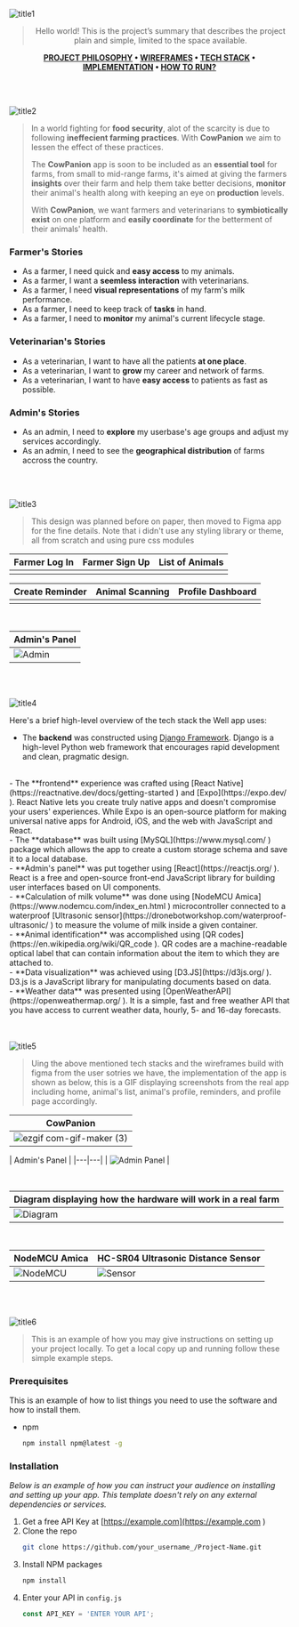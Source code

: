 ![title1](assets/title1.svg )
  
<div align="center">
  
> Hello world! This is the project’s summary that describes the project plain and simple, limited to the space available. 
  
**[PROJECT PHILOSOPHY](#In-a-world ) • [WIREFRAMES](# ) • [TECH STACK](# ) • [IMPLEMENTATION](# ) • [HOW TO RUN?](# )**
  
</div>
  
<br><br>
  
![title2](https://user-images.githubusercontent.com/105279237/182450471-80b7b409-9d35-4fc1-a3cc-c7b2f9062e73.svg )
  
  
> In a world fighting for **food security**, alot of the scarcity is due to following **ineffecient farming practices**. With **CowPanion** we aim to lessen the effect of these practices.
>
> The **CowPanion** app is soon to be included as an **essential tool** for farms, from small to mid-range farms, it's aimed at giving the farmers **insights** over their farm and help them take better decisions, **monitor** their animal's health along with keeping an eye on **production** levels.
> 
> With **CowPanion**, we want farmers and veterinarians to **symbiotically exist** on one platform and **easily coordinate** for the betterment of their animals' health.
  
###  Farmer's Stories
  
- As a farmer, I need quick and **easy access** to my animals.
- As a farmer, I want a **seemless interaction** with veterinarians.
- As a farmer, I need **visual representations** of my farm's milk performance.
- As a farmer, I need to keep track of **tasks** in hand.
- As a farmer, I need to **monitor** my animal's current lifecycle stage.
  
###  Veterinarian's Stories
  
- As a veterinarian, I want to have all the patients **at one place**.
- As a veterinarian, I want to **grow** my career and network of farms.
- As a veterinarian, I want to have **easy access** to patients as fast as possible.
  
###  Admin's Stories
  
- As an admin, I need to **explore** my userbase's age groups and adjust my services accordingly.
- As an admin, I need to see the **geographical distribution** of farms accross the country.
  
<br><br>
  
![title3](https://user-images.githubusercontent.com/105279237/182450491-e70cf25a-d1d4-4f5c-9692-396839d92c97.svg )
  
  
> This design was planned before on paper, then moved to Figma app for the fine details.
Note that i didn't use any styling library or theme, all from scratch and using pure css modules
  
  
| Farmer Log In  | Farmer Sign Up  | List of Animals |
| -----------------| -----| ---|
|  |  |  |
  
|Create Reminder| Animal Scanning | Profile Dashboard|
|----|----|---|
|  | |  |
  
<br>
  
|Admin's Panel |
|--------------|
|![Admin](assets/Admin.png )|
  
<br><br>
  
![title4](https://user-images.githubusercontent.com/105279237/182450509-8384e315-deef-4bb1-a523-61a3e81a9076.svg )
  
  
Here's a brief high-level overview of the tech stack the Well app uses:
  
- The **backend** was constructed using [Django Framework](https://www.djangoproject.com/ ). Django is a high-level Python web framework that encourages rapid development and clean, pragmatic design.
<br>
- The **frontend** experience was crafted using [React Native](https://reactnative.dev/docs/getting-started ) and [Expo](https://expo.dev/ ). React Native lets you create truly native apps and doesn't compromise your users' experiences. While Expo is an open-source platform for making universal native apps for Android, iOS, and the web with JavaScript and React.
<br>
- The **database** was built using [MySQL](https://www.mysql.com/ ) package which allows the app to create a custom storage schema and save it to a local database.
<br>
- **Admin's panel** was put together using [React](https://reactjs.org/ ). React is a free and open-source front-end JavaScript library for building user interfaces based on UI components.
<br>
- **Calculation of milk volume** was done using [NodeMCU Amica](https://www.nodemcu.com/index_en.html ) microcontroller connected to a waterproof [Ultrasonic sensor](https://dronebotworkshop.com/waterproof-ultrasonic/ ) to measure the volume of milk inside a given container.
<br>
- **Animal identification** was accomplished using [QR codes](https://en.wikipedia.org/wiki/QR_code ). QR codes are a machine-readable optical label that can contain information about the item to which they are attached to.
<br>
- **Data visualization** was achieved using [D3.JS](https://d3js.org/ ). D3.js is a JavaScript library for manipulating documents based on data.
<br>
- **Weather data** was presented using [OpenWeatherAPI](https://openweathermap.org/ ). It is a simple, fast and free weather API that you have access to current weather data, hourly, 5- and 16-day forecasts.
  
<div>
<br><br>
  
![title5](https://user-images.githubusercontent.com/105279237/182450544-1a7db30b-a2b0-4fd7-9d87-f9907d2ea791.svg )
  
  
> Uing the above mentioned tech stacks and the wireframes build with figma from the user sotries we have, the implementation of the app is shown as below, this is a GIF displaying screenshots from the real app including home, animal's list, animal's profile, reminders, and profile page accordingly.
  
| CowPanion |
| ------| 
| ![ezgif com-gif-maker (3)](https://user-images.githubusercontent.com/105279237/182556577-e3e1bfca-7cb1-47e0-aff9-4098cb4ad8b5.gif ) |
  
  
|  Admin's Panel |
|---|---|
| ![Admin Panel](assets/Admin%20Panel_4vmolvg6h.gif )  |
  
<br>
  
|Diagram displaying how the hardware will work in a real farm|
|-----|
|![Diagram](assets/Diagram.gif )|
  
<br>
  
|  NodeMCU Amica  | HC-SR04 Ultrasonic Distance Sensor |
|---|---|
|  ![NodeMCU](assets/NodeMCU.jpg ) | ![Sensor](assets/Sensor.jpg )  |
  
  
  
<div>
  
  
<br><br>
  
![title6](https://user-images.githubusercontent.com/105279237/182450571-c9c29231-8f9f-4e1b-8751-4f4e40a6e20d.svg )
  
  
> This is an example of how you may give instructions on setting up your project locally.
To get a local copy up and running follow these simple example steps.
  
###  Prerequisites
  
  
This is an example of how to list things you need to use the software and how to install them.
* npm
  ```sh
  npm install npm@latest -g
  ```
  
###  Installation
  
  
_Below is an example of how you can instruct your audience on installing and setting up your app. This template doesn't rely on any external dependencies or services._
  
1. Get a free API Key at [https://example.com](https://example.com )
2. Clone the repo
   ```sh
   git clone https://github.com/your_username_/Project-Name.git
   ```
3. Install NPM packages
   ```sh
   npm install
   ```
4. Enter your API in `config.js`
   ```js
   const API_KEY = 'ENTER YOUR API';
   ```
  
  
  